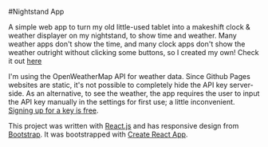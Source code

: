 #Nightstand App

A simple web app to turn my old little-used tablet into a makeshift clock & weather displayer on my nightstand, to show time and weather.  Many weather apps don't show the time, and many clock apps don't show the weather outright without clicking some buttons, so I created my own!  Check it out [here](https://sharonchoong.github.io/nightstand)

I'm using the OpenWeatherMap API for weather data.  Since Github Pages websites are static, it's not possible to completely hide the API key server-side.  As an alternative, to see the weather, the app requires the user to input the API key manually in the settings for first use; a little inconvenient.  [Signing up for a key is free](https://openweathermap.org/api).

This project was written with [React.js](https://reactjs.org/) and has responsive design from [Bootstrap](https://getbootstrap.com). It was bootstrapped with [Create React App](https://github.com/facebook/create-react-app).